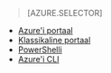 > [AZURE.SELECTOR]
- [Azure'i portaal](../articles/virtual-network/virtual-networks-create-vnet-classic-pportal.md)
- [Klassikaline portaal](../articles/virtual-network/virtual-networks-create-vnet-classic-portal.md)
- [PowerShelli](../articles/virtual-network/virtual-networks-create-vnet-classic-netcfg-ps.md)
- [Azure'i CLI](../articles/virtual-network/virtual-networks-create-vnet-classic-cli.md)